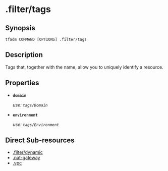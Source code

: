 # .filter/tags

## Synopsis

```
tfadm COMMAND [OPTIONS] .filter/tags
```

## Description

Tags that, together with the name, allow you to uniquely identify a resource.

## Properties

- **`domain`**

  *use: `tags/Domain`*

- **`environment`**

  *use: `tags/Environment`*

## Direct Sub-resources

- [.filter/dynamic](dynamic.md)
- [.nat-gateway](../.nat-gateway.md)
- [.vpc](../.vpc.md)
